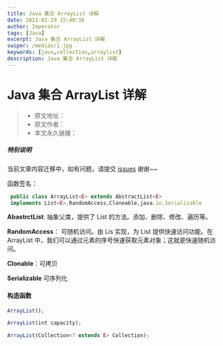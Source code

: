 ```yaml
---
title: Java 集合 ArrayList 详解
date: 2021-01-29 15:40:16
author: Imperator
tags: [Java]
excerpt: Java 集合 ArrayList 详解
swiper: /medias/1.jpg
keywords: [java,collection,arraylist]
description: Java 集合 ArrayList 详解
---
```


# Java 集合 ArrayList 详解

> * 原文地址：[]()
> * 原文作者：[]()
> * 本文永久链接：[]()

##### **特别说明**

当前文章内容迁移中，如有问题，请提交 [issues](https://github.com/Starrier/starrier.github.io/issues) 谢谢~~

函数签名：

```javascript
 public class ArrayList<E> extends AbstractList<E> 
 implements List<E>,RandomAccess,Cloneable,java.io.Serializable
```

**AbastrctList**: 抽象父类，提供了 List 的方法。添加、删除、修改、遍历等。

**RandomAccess**： 可随机访问。由 Lis 实现，为 List 提供快速访问功能。在 ArrayList 中，我们可以通过元素的序号快速获取元素对象；这就是快速随机访问。

**Clonable**：可拷贝

**Serializable** 可序列化

#### 构造函数

```javascript
ArrayList();

ArrayList(int capacity);

ArrayList(Collection<? extends E> Collection);
```

